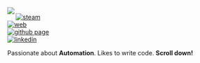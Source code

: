 <a href="https://www.dragoon.xyz/" target="_self" rel="noopener noreferrer">
<img align="left" src="https://dragoon.xyz/img/logo1.png">
</a>

[![steam](https://img.shields.io/badge/-@hackofragger-313131?style=flat-square&labelColor=313131&logo=steam&logoColor=white&color=313131)](https://steamcommunity.com/id/hackofragger/)                    
[![web](https://img.shields.io/badge/web-dragoon.xyz-313131?style=flat-square&labelColor=313131&color=313131)](https://dragoon.xyz/)           
[![github page](https://img.shields.io/badge/-@harshonyou-313131?style=flat-square&labelColor=313131&logo=github&logoColor=white&color=313131)](https://harshonyou.github.io/)    
[![linkedin](https://img.shields.io/badge/-@harshonyou-313131?style=flat-square&labelColor=313131&logo=linkedin&logoColor=white&color=313131)](https://www.linkedin.com/in/harshonyou/)  


Passionate about **Automation**. Likes to write code. **Scroll down!**
